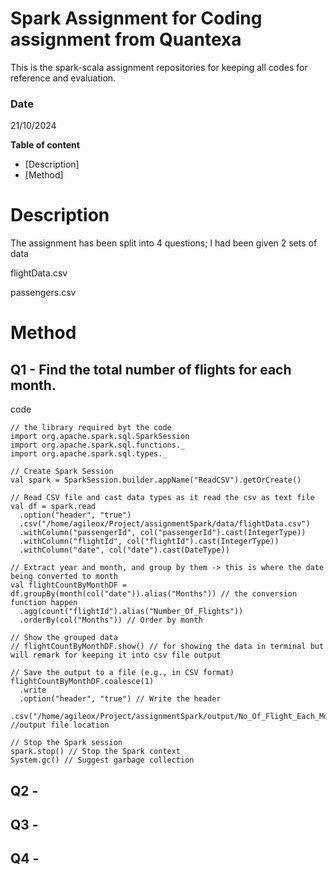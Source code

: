 # Spark Assignment for Coding assignment from Quantexa
This is the spark-scala assignment repositories for keeping all codes for reference and evaluation.

### Date 
21/10/2024

**Table of content**
- [Description]
- [Method]

# Description
The assignment has been split into 4 questions; I had been given 2 sets of data 

flightData.csv


passengers.csv

# Method

## Q1 - Find the total number of flights for each month.

code
```spark
// the library required byt the code
import org.apache.spark.sql.SparkSession
import org.apache.spark.sql.functions._
import org.apache.spark.sql.types._

// Create Spark Session
val spark = SparkSession.builder.appName("ReadCSV").getOrCreate()

// Read CSV file and cast data types as it read the csv as text file
val df = spark.read
  .option("header", "true")
  .csv("/home/agileox/Project/assignmentSpark/data/flightData.csv")
  .withColumn("passengerId", col("passengerId").cast(IntegerType))
  .withColumn("flightId", col("flightId").cast(IntegerType))
  .withColumn("date", col("date").cast(DateType))

// Extract year and month, and group by them -> this is where the date being converted to month
val flightCountByMonthDF = df.groupBy(month(col("date")).alias("Months")) // the conversion function happen
  .agg(count("flightId").alias("Number_Of_Flights"))
  .orderBy(col("Months")) // Order by month

// Show the grouped data
// flightCountByMonthDF.show() // for showing the data in terminal but will remark for keeping it into csv file output

// Save the output to a file (e.g., in CSV format)
flightCountByMonthDF.coalesce(1)
  .write
  .option("header", "true") // Write the header
  .csv("/home/agileox/Project/assignmentSpark/output/No_Of_Flight_Each_Months") //output file location

// Stop the Spark session
spark.stop() // Stop the Spark context
System.gc() // Suggest garbage collection
```


## Q2 - 
## Q3 - 
## Q4 -